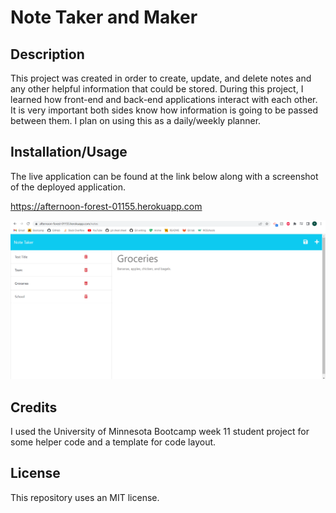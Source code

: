 # Note Taker and Maker

## Description

This project was created in order to create, update, and delete notes and any other helpful information that could be stored. During this project, I learned how front-end and back-end applications interact with each other. It is very important both sides know how information is going to be passed between them. I plan on using this as a daily/weekly planner.

## Installation/Usage

The live application can be found at the link below along with a screenshot of the deployed application.

https://afternoon-forest-01155.herokuapp.com 

 ![alt text](./assets/note-taker-screenshot.png)

## Credits

I used the University of Minnesota Bootcamp week 11 student project for some helper code and a template for code layout.

## License

This repository uses an MIT license.